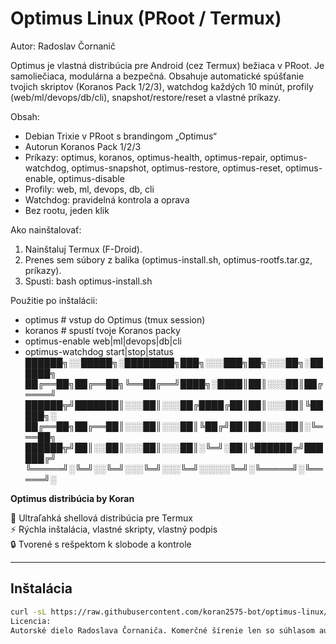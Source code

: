 # Optimus Linux (PRoot / Termux)
Autor: Radoslav Čornanič

Optimus je vlastná distribúcia pre Android (cez Termux) bežiaca v PRoot. Je samoliečiaca, modulárna a bezpečná. Obsahuje automatické spúšťanie tvojich skriptov (Koranos Pack 1/2/3), watchdog každých 10 minút, profily (web/ml/devops/db/cli), snapshot/restore/reset a vlastné príkazy.

Obsah:
- Debian Trixie v PRoot s brandingom „Optimus“
- Autorun Koranos Pack 1/2/3
- Príkazy: optimus, koranos, optimus-health, optimus-repair, optimus-watchdog, optimus-snapshot, optimus-restore, optimus-reset, optimus-enable, optimus-disable
- Profily: web, ml, devops, db, cli
- Watchdog: pravidelná kontrola a oprava
- Bez rootu, jeden klik

Ako nainštalovať:
1) Nainštaluj Termux (F-Droid).
2) Prenes sem súbory z balíka (optimus-install.sh, optimus-rootfs.tar.gz, príkazy).
3) Spusti:
   bash optimus-install.sh

Použitie po inštalácii:
- optimus        # vstup do Optimus (tmux session)
- koranos        # spustí tvoje Koranos packy
- optimus-enable web|ml|devops|db|cli
- optimus-watchdog start|stop|status
██████╗░░█████╗░████████╗███╗░░░███╗██╗░░░██╗░██████╗
██╔══██╗██╔══██╗╚══██╔══╝████╗░████║██║░░░██║██╔════╝
██████╦╝███████║░░░██║░░░██╔████╔██║██║░░░██║╚█████╗░
██╔══██╗██╔══██║░░░██║░░░██║╚██╔╝██║██║░░░██║░╚═══██╗
██████╦╝██║░░██║░░░██║░░░██║░╚═╝░██║╚██████╔╝██████╔╝
╚═════╝░╚═╝░░╚═╝░░░╚═╝░░░╚═╝░░░░░╚═╝░╚═════╝░╚═════╝░

**Optimus distribúcia by Koran**

🧠 Ultraľahká shellová distribúcia pre Termux  
⚡️ Rýchla inštalácia, vlastné skripty, vlastný podpis  
🔒 Tvorené s rešpektom k slobode a kontrole

---

## Inštalácia

```bash
curl -sL https://raw.githubusercontent.com/koran2575-bot/optimus-linux/main/optimus-install.sh | bash
Licencia:
Autorské dielo Radoslava Čornaniča. Komerčné šírenie len so súhlasom autora.
